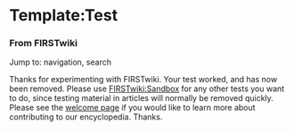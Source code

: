 # Template:Test

### From FIRSTwiki

Jump to: navigation, search

Thanks for experimenting with FIRSTwiki. Your test worked, and has now been
removed. Please use [FIRSTwiki:Sandbox](/index.php/FIRSTwiki:Sandbox
"FIRSTwiki:Sandbox" ) for any other tests you want to do, since testing
material in articles will normally be removed quickly. Please see the [welcome
page](/index.php/FIRSTwiki:New_users_page "FIRSTwiki:New users page" ) if you
would like to learn more about contributing to our encyclopedia. Thanks.

